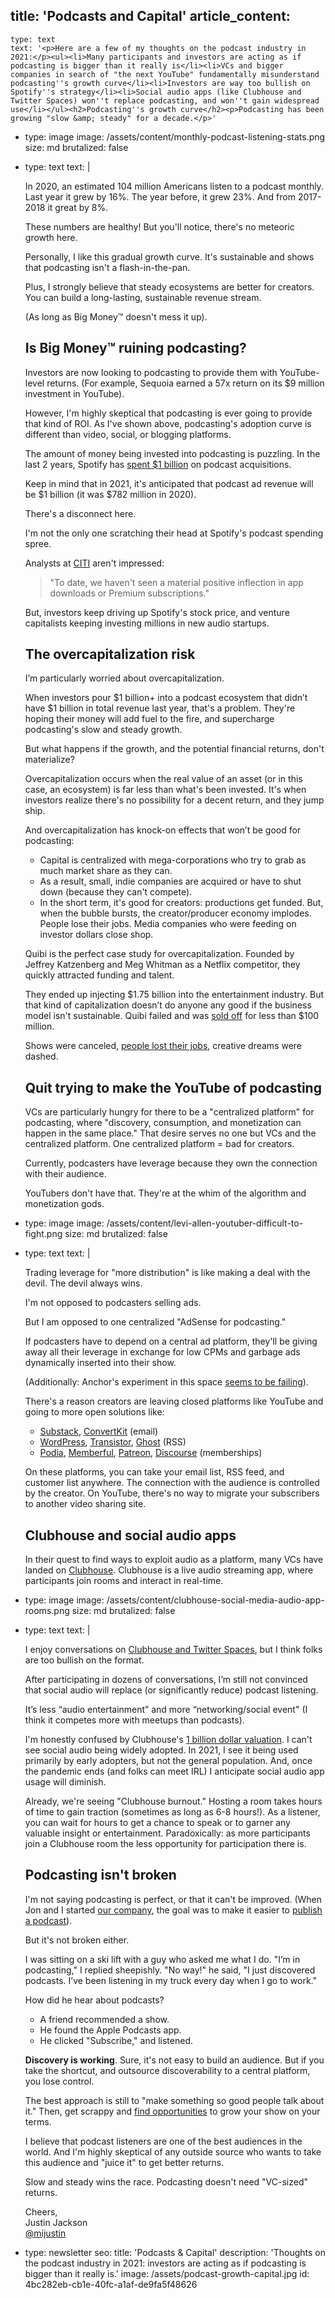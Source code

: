 title: 'Podcasts and Capital'
article_content:
  -
    type: text
    text: '<p>Here are a few of my thoughts on the podcast industry in 2021:</p><ul><li>Many participants and investors are acting as if podcasting is bigger than it really is</li><li>VCs and bigger companies in search of "the next YouTube" fundamentally misunderstand podcasting''s growth curve</li><li>Investors are way too bullish on Spotify''s strategy</li><li>Social audio apps (like Clubhouse and Twitter Spaces) won''t replace podcasting, and won''t gain widespread use</li></ul><h2>Podcasting''s growth curve</h2><p>Podcasting has been growing "slow &amp; steady" for a decade.</p>'
  -
    type: image
    image: /assets/content/monthly-podcast-listening-stats.png
    size: md
    brutalized: false
  -
    type: text
    text: |
      <p>In 2020, an estimated 104 million Americans listen to a podcast monthly. Last year it grew by 16%. The year before, it grew 23%. And from 2017-2018 it great by 8%.</p><p>These numbers are healthy! But you'll notice,&nbsp;there's no meteoric growth here.</p><p>Personally, I like this gradual growth curve. It's sustainable and shows that podcasting isn't a flash-in-the-pan.&nbsp;</p><p>Plus, I strongly believe&nbsp;that steady ecosystems are better for creators. You can build a long-lasting, sustainable revenue stream.
      
      (As long as Big Money™ doesn't mess it up).</p><h2>Is Big Money™ ruining podcasting?</h2><p>Investors are now looking to podcasting to provide them with YouTube-level returns. (For example, Sequoia earned a 57x return on its $9 million investment in YouTube).&nbsp;</p><p>However, I'm highly skeptical that podcasting is ever going to provide that kind of ROI. As I've shown above, podcasting's adoption curve is different than video, social, or blogging platforms.</p><p>The amount of money being invested into podcasting is puzzling. In the last 2 years, Spotify has <a href="https://www.nasdaq.com/articles/did-spotify-waste-%241-billion-on-podcasts-2021-01-21">spent $1 billion</a> on podcast acquisitions.</p><p>Keep in mind that in 2021, it's anticipated that podcast ad revenue will be $1 billion (it was $782 million in 2020).</p><p>There's a disconnect here.</p><p>I'm not the only one scratching their head at Spotify's podcast spending spree. 
      
      Analysts at <a href="https://www.cnbc.com/2021/01/15/spotifys-big-bet-on-podcasts-is-failing-citi-says.html">CITI</a> aren't impressed:&nbsp;</p><blockquote><p>"To date, we haven't seen a material positive inflection in app downloads or Premium subscriptions."</p></blockquote><p>But, investors keep driving up Spotify's stock price, and venture capitalists keeping investing millions in new audio startups.</p><h2>The overcapitalization risk</h2><p>I’m particularly worried about overcapitalization.&nbsp;</p><p>When investors pour $1 billion+ into a podcast ecosystem that didn’t have $1 billion in total revenue last year, that's a problem. They're hoping their money will add fuel to the fire, and supercharge podcasting's slow and steady growth.</p><p>But what happens if the growth, and the potential financial returns, don't materialize?</p><p>Overcapitalization occurs when the real value of an asset (or in this case, an ecosystem) is far less than what's been invested. It's when investors realize there's no possibility for a decent return, and they jump ship.</p><p>And overcapitalization has knock-on effects that won’t be good for podcasting:</p><ul><li>Capital is centralized with mega-corporations who try to grab as much market share as they can.</li><li>As a result, small, indie companies are acquired or have to shut down (because they can't compete).</li><li>In the short term, it's good for creators: productions get funded. But, when the bubble bursts,&nbsp;the creator/producer economy implodes. People lose their jobs. Media companies who were feeding on investor dollars close shop.<br></li></ul><p>Quibi is the perfect case study for overcapitalization. Founded by Jeffrey Katzenberg and Meg Whitman as a Netflix competitor, they quickly attracted funding and talent.</p><p>They ended up injecting $1.75 billion into the entertainment industry. But that kind of capitalization doesn’t do anyone any good if the business model isn't sustainable. Quibi failed and was <a href="https://arstechnica.com/gaming/2021/01/quibis-1-75b-experiment-ends-with-roku-acquisition-for-less-than-100m/">sold off</a> for less than $100 million.</p><p>Shows were canceled, <a href="https://twitter.com/katologic/status/1319237701233741824">people lost their jobs</a>, creative dreams were dashed.</p><h2>Quit trying to make the YouTube of podcasting</h2><p>VCs are particularly hungry for there to be a "centralized platform" for podcasting, where "discovery, consumption, and monetization can happen in the same place." That desire serves no one but VCs and the centralized platform. One centralized platform = bad for creators.</p><p>Currently, podcasters have leverage because they own the connection with their audience.
      
      YouTubers don't have that. They're at the whim of the algorithm and monetization gods.&nbsp;</p>
  -
    type: image
    image: /assets/content/levi-allen-youtuber-difficult-to-fight.png
    size: md
    brutalized: false
  -
    type: text
    text: |
      <p>Trading leverage for "more distribution" is like making a deal with the devil. The devil always wins.</p><p>I'm not opposed to podcasters selling ads.
      
      But I am opposed to one centralized "AdSense for podcasting."</p><p>If podcasters have to depend on a central ad platform, they'll be giving away all their leverage in exchange for low CPMs and garbage ads dynamically inserted into their show.</p><p>(Additionally: Anchor's experiment in this space <a href="https://www.theverge.com/2021/1/21/22241066/spotify-anchor-sponsorships-ad-money-spend-podcasting">seems to be failing</a>).</p><p>There's a reason creators are leaving closed platforms like YouTube and going to more open solutions like:</p><ul><li><a href="https://twitter.com/SubstackInc">Substack</a>, <a href="https://convertkit.com?lmref=erdpyA">ConvertKit</a> (email)</li><li><a href="https://twitter.com/WordPress">WordPress</a>, <a href="https://transistor.fm/?via=justin">Transistor</a>,&nbsp;<a href="https://twitter.com/TryGhost">Ghost</a> (RSS)</li><li><a href="https://www.podia.com/?via=justin">Podia</a>, <a href="https://twitter.com/memberful">Memberful</a>, <a href="https://patreon.com">Patreon</a>, <a href="https://www.discourse.org/">Discourse</a> (memberships)&nbsp;</li></ul><p>On these platforms, you can take your email list, RSS feed, and customer list anywhere. The connection with the audience is controlled by the creator. On YouTube, there's no way to migrate your subscribers to another video sharing site.</p><h2>Clubhouse and social audio apps</h2><p>In their quest to find ways to exploit audio as a platform, many VCs have landed on <a href="https://fortune.com/2021/01/25/clubhouse-reaches-a-1-billion-after-taking-off-some-nine-months-ago/">Clubhouse</a>. Clubhouse is a live audio streaming app, where participants join rooms and interact in real-time.</p>
  -
    type: image
    image: /assets/content/clubhouse-social-media-audio-app-rooms.png
    size: md
    brutalized: false
  -
    type: text
    text: |
      <p>I enjoy conversations on <a href="https://transistor.fm/spaces-clubhouse/">Clubhouse and Twitter Spaces</a>, but I think folks are too bullish on the format.</p><p>After participating in dozens of conversations, I’m still not convinced that social audio will replace (or significantly reduce) podcast listening.
      
      It’s less “audio entertainment” and more “networking/social event" (I think it competes more with meetups than podcasts).</p><p>I'm honestly confused by Clubhouse's <a href="https://www.theinformation.com/articles/clubhouse-gets-investment-interest-at-1-billion-valuation">1 billion dollar valuation</a>. I can't see social audio being widely adopted. In 2021, I see it being used primarily by early adopters, but not the general population. And, once the pandemic ends (and folks can meet IRL) I anticipate social audio app usage will diminish.</p><p>Already, we're seeing "Clubhouse burnout." Hosting a room takes hours of time to gain traction (sometimes as long as 6-8 hours!). As a listener, you can wait for hours to get a chance to speak or to garner any valuable insight or entertainment. Paradoxically: as more participants join a Clubhouse room the less opportunity for participation there is.</p><h2>Podcasting isn't broken</h2><p>I'm not saying podcasting is perfect, or that it can't be improved. (When Jon and I started <a href="https://transistor.fm/?via=justin">our company</a>, the goal was to make it easier to <a href="https://transistor.fm/how-to-start-a-podcast/">publish a podcast</a>).</p><p>But it's not broken either.</p><p>I was sitting on a ski lift with a guy who asked me what I do. "I’m in podcasting," I replied sheepishly. "No way!" he said, "I just discovered podcasts. I’ve been listening in my truck every day when I go to work."</p><p>How did he hear about podcasts?&nbsp;</p><ul><li>A friend recommended a show.</li><li>He found the Apple Podcasts
       app.</li><li>He clicked "Subscribe," and listened.</li></ul><p><b>Discovery is working</b>. Sure, it's not easy to build an audience. But if you take the shortcut, and outsource discoverability to a central platform, you lose control.&nbsp;</p><p>The best approach is still to "make something so good people talk about it." Then, get scrappy and&nbsp;<a href="https://transistor.fm/ideas-promote-podcast">find opportunities</a>&nbsp;to grow your show on your terms.</p><p>I believe that podcast listeners are one of the best audiences in the world. And I'm highly skeptical of any outside source who wants to take this audience and "juice it" to get better returns.</p><p>Slow and steady wins the race. Podcasting doesn't need "VC-sized" returns.</p><p>Cheers,<br>Justin Jackson<br><a href="https://twitter.com/mijustin">@mijustin</a></p>
  -
    type: newsletter
seo:
  title: 'Podcasts & Capital'
  description: 'Thoughts on the podcast industry in 2021: investors are acting as if podcasting is bigger than it really is.'
  image: /assets/podcast-growth-capital.jpg
id: 4bc282eb-cb1e-40fc-a1af-de9fa5f48626
